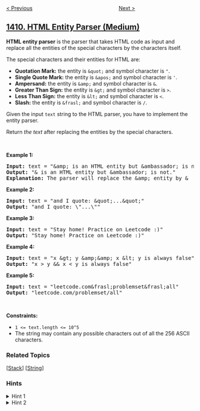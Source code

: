 <!--|This file generated by command(leetcode description); DO NOT EDIT.    |-->
<!--+----------------------------------------------------------------------+-->
<!--|@author    openset <openset.wang@gmail.com>                           |-->
<!--|@link      https://github.com/openset                                 |-->
<!--|@home      https://github.com/openset/leetcode                        |-->
<!--+----------------------------------------------------------------------+-->

[< Previous](../queries-on-a-permutation-with-key "Queries on a Permutation With Key")
　　　　　　　　　　　　　　　　
[Next >](../number-of-ways-to-paint-n-3-grid "Number of Ways to Paint N × 3 Grid")

## [1410. HTML Entity Parser (Medium)](https://leetcode.com/problems/html-entity-parser "HTML 实体解析器")

<p><strong>HTML entity parser</strong> is the parser that takes HTML code as input and replace all the entities of the special characters by the characters itself.</p>

<p>The special characters and their entities for HTML are:</p>

<ul>
	<li><strong>Quotation Mark:</strong>&nbsp;the entity is <code>&amp;quot;</code> and&nbsp;symbol character is <code>&quot;</code>.</li>
	<li><strong>Single Quote&nbsp;Mark:</strong>&nbsp;the entity is <code>&amp;apos;</code> and&nbsp;symbol character is <code>&#39;</code>.</li>
	<li><strong>Ampersand:</strong>&nbsp;the entity is <code>&amp;amp;</code> and symbol character is <code>&amp;</code>.</li>
	<li><strong>Greater Than Sign:</strong>&nbsp;the entity is <code>&amp;gt;</code>&nbsp;and symbol character is <code>&gt;</code>.</li>
	<li><strong>Less Than Sign:</strong>&nbsp;the entity is <code>&amp;lt;</code>&nbsp;and symbol character is <code>&lt;</code>.</li>
	<li><strong>Slash:</strong>&nbsp;the entity is <code>&amp;frasl;</code> and&nbsp;symbol character is <code>/</code>.</li>
</ul>

<p>Given the input <code>text</code> string to the HTML parser, you have to implement the entity parser.</p>

<p>Return <em>the text</em> after replacing the entities by the special characters.</p>

<p>&nbsp;</p>
<p><strong>Example 1:</strong></p>

<pre>
<strong>Input:</strong> text = &quot;&amp;amp; is an HTML entity but &amp;ambassador; is not.&quot;
<strong>Output:</strong> &quot;&amp; is an HTML entity but &amp;ambassador; is not.&quot;
<strong>Explanation:</strong> The parser will replace the &amp;amp; entity by &amp;
</pre>

<p><strong>Example 2:</strong></p>

<pre>
<strong>Input:</strong> text = &quot;and I quote: &amp;quot;...&amp;quot;&quot;
<strong>Output:</strong> &quot;and I quote: \&quot;...\&quot;&quot;
</pre>

<p><strong>Example 3:</strong></p>

<pre>
<strong>Input:</strong> text = &quot;Stay home! Practice on Leetcode :)&quot;
<strong>Output:</strong> &quot;Stay home! Practice on Leetcode :)&quot;
</pre>

<p><strong>Example 4:</strong></p>

<pre>
<strong>Input:</strong> text = &quot;x &amp;gt; y &amp;amp;&amp;amp; x &amp;lt; y is always false&quot;
<strong>Output:</strong> &quot;x &gt; y &amp;&amp; x &lt; y is always false&quot;
</pre>

<p><strong>Example 5:</strong></p>

<pre>
<strong>Input:</strong> text = &quot;leetcode.com&amp;frasl;problemset&amp;frasl;all&quot;
<strong>Output:</strong> &quot;leetcode.com/problemset/all&quot;
</pre>

<p>&nbsp;</p>
<p><strong>Constraints:</strong></p>

<ul>
	<li><code>1 &lt;= text.length &lt;= 10^5</code></li>
	<li>The string may contain any possible characters out of all the 256&nbsp;ASCII characters.</li>
</ul>

### Related Topics
  [[Stack](../../tag/stack/README.md)]
  [[String](../../tag/string/README.md)]

### Hints
<details>
<summary>Hint 1</summary>
Search the string for all the occurrences of the character '&'.
</details>

<details>
<summary>Hint 2</summary>
For every '&' check if it matches an HTML entity by checking the ';' character and if entity found replace it in the answer.
</details>
